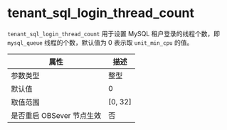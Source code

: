 # tenant_sql_login_thread_count

`tenant_sql_login_thread_count` 用于设置 MySQL 租户登录的线程个数，即 `mysql_queue` 线程的个数，默认值为 0 表示取 `unit_min_cpu` 的值。

| **属性** | **描述** |
| --- | --- |
| 参数类型 | 整型 |
| 默认值 | 0 |
| 取值范围 | \[0, 32] |
| 是否重启 OBSever 节点生效 | 否 |
